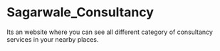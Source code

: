 # Sagarwale_Consultancy
Its an website where you can see all different category of consultancy services in your nearby places.
